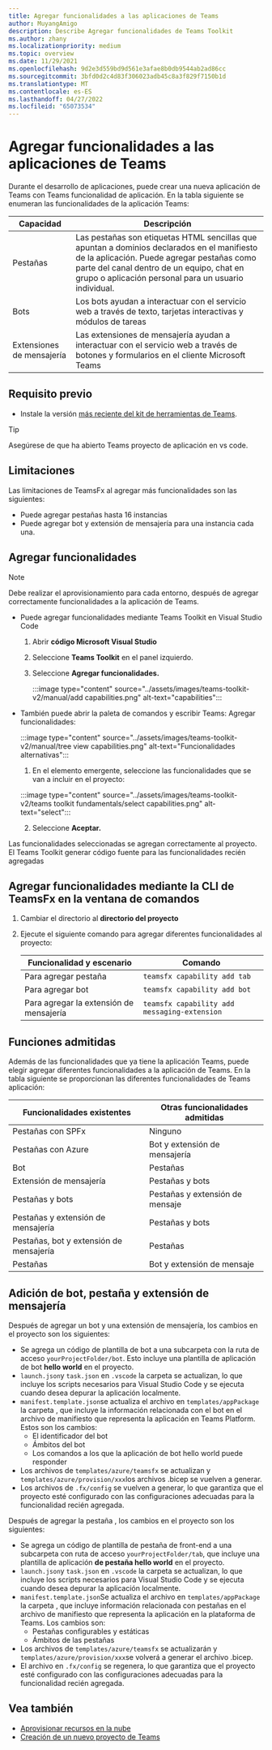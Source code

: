 ```yaml
---
title: Agregar funcionalidades a las aplicaciones de Teams
author: MuyangAmigo
description: Describe Agregar funcionalidades de Teams Toolkit
ms.author: zhany
ms.localizationpriority: medium
ms.topic: overview
ms.date: 11/29/2021
ms.openlocfilehash: 9d2e3d559bd9d561e3afae8b0db9544ab2ad86cc
ms.sourcegitcommit: 3bfd0d2c4d83f306023adb45c8a3f829f7150b1d
ms.translationtype: MT
ms.contentlocale: es-ES
ms.lasthandoff: 04/27/2022
ms.locfileid: "65073534"
---
```

# <a name="add-capabilities-to-your-teams-apps"></a>Agregar funcionalidades a las aplicaciones de Teams

Durante el desarrollo de aplicaciones, puede crear una nueva aplicación de Teams con Teams funcionalidad de aplicación. En la tabla siguiente se enumeran las funcionalidades de la aplicación Teams:

|**Capacidad**|**Descripción**|
|--------|-------------|
| Pestañas |  Las pestañas son etiquetas HTML sencillas que apuntan a dominios declarados en el manifiesto de la aplicación. Puede agregar pestañas como parte del canal dentro de un equipo, chat en grupo o aplicación personal para un usuario individual.|
| Bots |  Los bots ayudan a interactuar con el servicio web a través de texto, tarjetas interactivas y módulos de tareas|
| Extensiones de mensajería | Las extensiones de mensajería ayudan a interactuar con el servicio web a través de botones y formularios en el cliente Microsoft Teams|

## <a name="prerequisite"></a>Requisito previo

* Instale la versión [más reciente del kit de herramientas de Teams](https://marketplace.visualstudio.com/items?itemName=TeamsDevApp.ms-teams-vscode-extension).

> [!TIP]
> Asegúrese de que ha abierto Teams proyecto de aplicación en vs code.

## <a name="limitations"></a>Limitaciones

Las limitaciones de TeamsFx al agregar más funcionalidades son las siguientes:

* Puede agregar pestañas hasta 16 instancias
* Puede agregar bot y extensión de mensajería para una instancia cada una.
## <a name="add-capabilities"></a>Agregar funcionalidades

> [!Note]
> Debe realizar el aprovisionamiento para cada entorno, después de agregar correctamente funcionalidades a la aplicación de Teams.
* Puede agregar funcionalidades mediante Teams Toolkit en Visual Studio Code
    1. Abrir **código Microsoft Visual Studio**
    1. Seleccione **Teams Toolkit** en el panel izquierdo.
    1. Seleccione **Agregar funcionalidades.**

        :::image type="content" source="../assets/images/teams-toolkit-v2/manual/add capabilities.png" alt-text="capabilities":::

*   También puede abrir la paleta de comandos y escribir Teams: Agregar funcionalidades:

    :::image type="content" source="../assets/images/teams-toolkit-v2/manual/tree view capabilities.png" alt-text="Funcionalidades alternativas":::


    1. En el elemento emergente, seleccione las funcionalidades que se van a incluir en el proyecto:

    :::image type="content" source="../assets/images/teams-toolkit-v2/teams toolkit fundamentals/select capabilities.png" alt-text="select":::

    2. Seleccione **Aceptar.**

Las funcionalidades seleccionadas se agregan correctamente al proyecto. El Teams Toolkit generar código fuente para las funcionalidades recién agregadas

## <a name="add-capabilities-using-teamsfx-cli-in-command-window"></a>Agregar funcionalidades mediante la CLI de TeamsFx en la ventana de comandos

1. Cambiar el directorio al **directorio del proyecto**
1. Ejecute el siguiente comando para agregar diferentes funcionalidades al proyecto:

   |Funcionalidad y escenario| Comando|
   |-----------------------|----------|
   |Para agregar pestaña|`teamsfx capability add tab`|
   |Para agregar bot|`teamsfx capability add bot`|
   |Para agregar la extensión de mensajería|`teamsfx capability add messaging-extension`|

## <a name="supported-capabilities"></a>Funciones admitidas

Además de las funcionalidades que ya tiene la aplicación Teams, puede elegir agregar diferentes funcionalidades a la aplicación de Teams. En la tabla siguiente se proporcionan las diferentes funcionalidades de Teams aplicación:

|Funcionalidades existentes|Otras funcionalidades admitidas|
|--------------------|--------------------|
|Pestañas con SPFx|Ninguno|
|Pestañas con Azure|Bot y extensión de mensajería|
|Bot|Pestañas|
|Extensión de mensajería|Pestañas y bots|
|Pestañas y bots|Pestañas y extensión de mensaje|
|Pestañas y extensión de mensajería|Pestañas y bots|
|Pestañas, bot y extensión de mensajería|Pestañas|
|Pestañas |Bot y extensión de mensaje|

## <a name="add-bot-tab-and-messaging-extension"></a>Adición de bot, pestaña y extensión de mensajería

Después de agregar un bot y una extensión de mensajería, los cambios en el proyecto son los siguientes:

* Se agrega un código de plantilla de bot a una subcarpeta con la ruta de acceso `yourProjectFolder/bot`. Esto incluye una plantilla de aplicación de bot **hello world** en el proyecto.
* `launch.json`y `task.json` en `.vscode` la carpeta se actualizan, lo que incluye los scripts necesarios para Visual Studio Code y se ejecuta cuando desea depurar la aplicación localmente.
* `manifest.template.json`se actualiza el archivo en `templates/appPackage` la carpeta , que incluye la información relacionada con el bot en el archivo de manifiesto que representa la aplicación en Teams Platform. Estos son los cambios:
  * El identificador del bot
  * Ámbitos del bot
  * Los comandos a los que la aplicación de bot hello world puede responder
* Los archivos de `templates/azure/teamsfx` se actualizan y `templates/azure/provision/xxx`los archivos .bicep se vuelven a generar.
* Los archivos de `.fx/config` se vuelven a generar, lo que garantiza que el proyecto esté configurado con las configuraciones adecuadas para la funcionalidad recién agregada.

Después de agregar la pestaña , los cambios en el proyecto son los siguientes:

* Se agrega un código de plantilla de pestaña de front-end a una subcarpeta con ruta de acceso `yourProjectFolder/tab`, que incluye una plantilla de aplicación **de pestaña hello world** en el proyecto.
* `launch.json`y `task.json` en `.vscode` la carpeta se actualizan, lo que incluye los scripts necesarios para Visual Studio Code y se ejecuta cuando desea depurar la aplicación localmente.
* `manifest.template.json`Se actualiza el archivo en `templates/appPackage` la carpeta , que incluye información relacionada con pestañas en el archivo de manifiesto que representa la aplicación en la plataforma de Teams. Los cambios son:
  * Pestañas configurables y estáticas
  * Ámbitos de las pestañas
* Los archivos de `templates/azure/teamsfx` se actualizarán y `templates/azure/provision/xxx`se volverá a generar el archivo .bicep.
* El archivo en `.fx/config` se regenera, lo que garantiza que el proyecto esté configurado con las configuraciones adecuadas para la funcionalidad recién agregada.



## <a name="see-also"></a>Vea también

* [Aprovisionar recursos en la nube](provision.md)
* [Creación de un nuevo proyecto de Teams](create-new-project.md)
